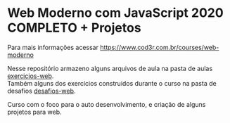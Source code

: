 # Web Moderno com JavaScript 2020 COMPLETO + Projetos

Para mais informações acessar https://www.cod3r.com.br/courses/web-moderno

Nesse repositório armazeno alguns arquivos de aula na pasta de aulas [exercicios-web](https://github.com/igfeitall/web-moderno/tree/desafios/exercicios-web).</br>
Também alguns dos exercícios construidos durante o curso na pasta de desafios [desafios-web](https://github.com/igfeitall/web-moderno/tree/desafios/desafios-web).

Curso com o foco para o auto desenvolvimento, e criação de alguns projetos para web.
